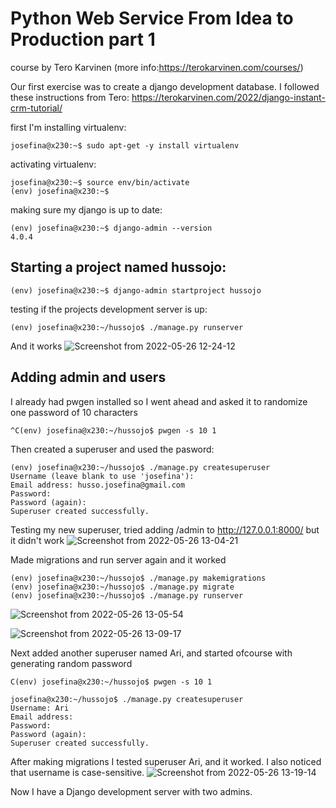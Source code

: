 # Python Web Service From Idea to Production part 1
course by Tero Karvinen (more info:https://terokarvinen.com/courses/)

Our first exercise was to create a django development database. I followed these instructions from Tero: https://terokarvinen.com/2022/django-instant-crm-tutorial/ 

first I'm installing virtualenv:
```
josefina@x230:~$ sudo apt-get -y install virtualenv
```
activating virtualenv:
```
josefina@x230:~$ source env/bin/activate
(env) josefina@x230:~$ 
```
making sure my django is up to date:
```
(env) josefina@x230:~$ django-admin --version
4.0.4
```
## Starting a project named hussojo:
```
(env) josefina@x230:~$ django-admin startproject hussojo
```
testing if the projects development server is up:
```
(env) josefina@x230:~/hussojo$ ./manage.py runserver
```
And it works
![Screenshot from 2022-05-26 12-24-12](https://user-images.githubusercontent.com/106306928/170511443-1ee27e36-148b-44f5-bc7d-12649c2639b8.png)

## Adding admin and users

I already had pwgen installed so I went ahead and asked it to randomize one password of 10 characters
```
^C(env) josefina@x230:~/hussojo$ pwgen -s 10 1
```
Then created a superuser and used the pasword:
```
(env) josefina@x230:~/hussojo$ ./manage.py createsuperuser
Username (leave blank to use 'josefina'): 
Email address: husso.josefina@gmail.com
Password: 
Password (again): 
Superuser created successfully.
```
Testing my new superuser, tried adding /admin to http://127.0.0.1:8000/ but it didn't work
![Screenshot from 2022-05-26 13-04-21](https://user-images.githubusercontent.com/106306928/170511678-8f6d1bea-ba57-40f5-986a-dd917e14f8bc.png)

Made migrations and run server again and it worked
```
(env) josefina@x230:~/hussojo$ ./manage.py makemigrations
(env) josefina@x230:~/hussojo$ ./manage.py migrate
(env) josefina@x230:~/hussojo$ ./manage.py runserver
```
![Screenshot from 2022-05-26 13-05-54](https://user-images.githubusercontent.com/106306928/170511813-d979b567-d903-480f-9614-750f6a8d730f.png)

![Screenshot from 2022-05-26 13-09-17](https://user-images.githubusercontent.com/106306928/170511843-c92ee0ec-d457-45a2-b132-7a2f8804d608.png)


Next added another superuser named Ari, and started ofcourse with generating random password
```
C(env) josefina@x230:~/hussojo$ pwgen -s 10 1
```
```
josefina@x230:~/hussojo$ ./manage.py createsuperuser
Username: Ari
Email address: 
Password: 
Password (again): 
Superuser created successfully.
```

After making migrations I tested superuser Ari, and it worked. I also noticed that username is case-sensitive.
![Screenshot from 2022-05-26 13-19-14](https://user-images.githubusercontent.com/106306928/170511920-e420df21-3f98-40e7-a120-0b8db06d1d36.png)


Now I have a Django development server with two admins.
